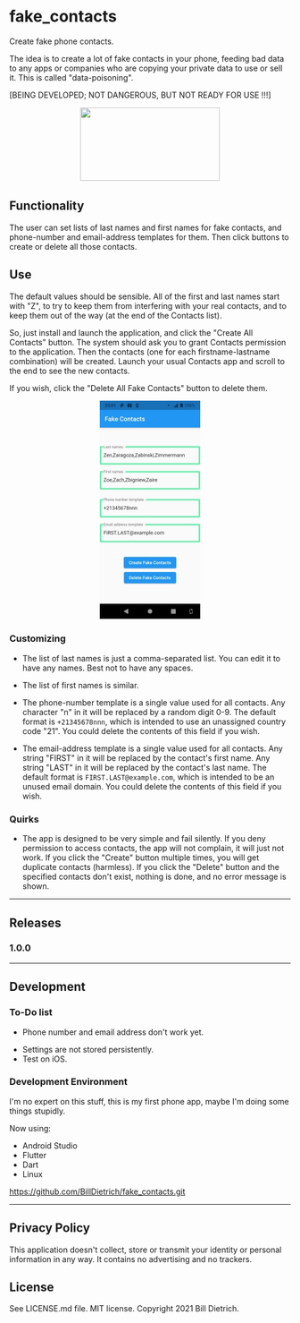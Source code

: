 # fake_contacts

Create fake phone contacts.

The idea is to create a lot of fake contacts in your phone, feeding bad data to any apps or companies who are copying your private data to use or sell it.  This is called "data-poisoning".

[BEING DEVELOPED; NOT DANGEROUS, BUT NOT READY FOR USE !!!]

<center><img src="https://www.billdietrich.me/AbnormalBrain.jpg" width="250" height="131" /></center>

## Functionality
The user can set lists of last names and first names for fake contacts, and phone-number and email-address templates for them.  Then click buttons to create or delete all those contacts.


## Use

The default values should be sensible.  All of the first and last names start with "Z", to try to keep them from interfering with your real contacts, and to keep them out of the way (at the end of the Contacts list).

So, just install and launch the application, and click the "Create All Contacts" button.  The system should ask you to grant Contacts permission to the application.  Then the contacts (one for each firstname-lastname combination) will be created.  Launch your usual Contacts app and scroll to the end to see the new contacts.

If you wish, click the "Delete All Fake Contacts" button to delete them.

<center><img src="UsingTheApp.jpg" width="180" height="390" /></center>


### Customizing

* The list of last names is just a comma-separated list.  You can edit it to have any names.  Best not to have any spaces.

* The list of first names is similar.

* The phone-number template is a single value used for all contacts.  Any character "n" in it will be replaced by a random digit 0-9.  The default format is ```+21345678nnn```, which is intended to use an unassigned country code "21".  You could delete the contents of this field if you wish.

* The email-address template is a single value used for all contacts.  Any string "FIRST" in it will be replaced by the contact's first name.  Any string "LAST" in it will be replaced by the contact's last name.  The default format is ```FIRST.LAST@example.com```, which is intended to be an unused email domain.  You could delete the contents of this field if you wish.


### Quirks

* The app is designed to be very simple and fail silently.  If you deny permission to access contacts, the app will not complain, it will just not work.  If you click the "Create" button multiple times, you will get duplicate contacts (harmless).  If you click the "Delete" button and the specified contacts don't exist, nothing is done, and no error message is shown.



---


## Releases
### 1.0.0


---

## Development
### To-Do list
- Phone number and email address don't work yet.
* Settings are not stored persistently.
* Test on iOS.

### Development Environment
I'm no expert on this stuff, this is my first phone app, maybe I'm doing some things stupidly.

Now using:
* Android Studio
* Flutter
* Dart
* Linux

https://github.com/BillDietrich/fake_contacts.git

---

## Privacy Policy
This application doesn't collect, store or transmit your identity or personal information in any way.  It contains no advertising and no trackers.


## License

See LICENSE.md file.  MIT license.  Copyright 2021 Bill Dietrich.

